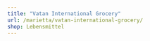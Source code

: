 ```yaml
---
title: "Vatan International Grocery"
url: /marietta/vatan-international-grocery/
shop: Lebensmittel
---
```

